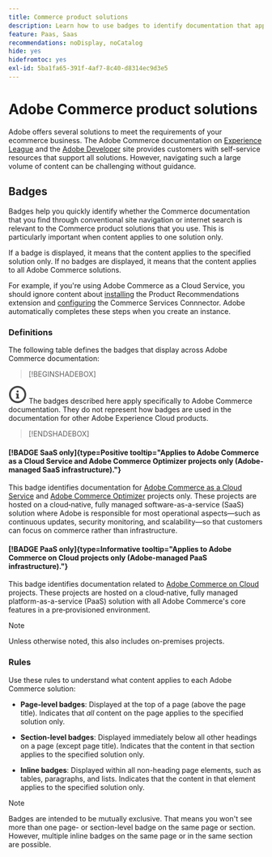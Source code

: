 ```yaml
---
title: Commerce product solutions
description: Learn how to use badges to identify documentation that applies to different Adobe Commerce solutions (SaaS, PaaS, on-premises).
feature: Paas, Saas
recommendations: noDisplay, noCatalog
hide: yes
hidefromtoc: yes
exl-id: 5ba1fa65-391f-4af7-8c40-d8314ec9d3e5
---
```

# Adobe Commerce product solutions

Adobe offers several solutions to meet the requirements of your ecommerce business. The Adobe Commerce documentation on [Experience League](https://experienceleague.adobe.com/en/docs/commerce) and the [Adobe Developer](https://developer.adobe.com/commerce/docs/) site provides customers with self-service resources that support all solutions. However, navigating such a large volume of content can be challenging without guidance.

## Badges

Badges help you quickly identify whether the Commerce documentation that you find through conventional site navigation or internet search is relevant to the Commerce product solutions that you use. This is particularly important when content applies to one solution only.

If a badge is displayed, it means that the content applies to the specified solution only. If no badges are displayed, it means that the content applies to all Adobe Commerce solutions.

For example, if you're using Adobe Commerce as a Cloud Service, you should ignore content about [installing](../product-recommendations/install-configure.md#install-product-recommendations) the Product Recommendations extension and [configuring](../product-recommendations/install-configure.md#configure-product-recommendations) the Commerce Services Connnector. Adobe automatically completes these steps when you create an instance.

### Definitions

The following table defines the badges that display across Adobe Commerce documentation:

>[!BEGINSHADEBOX]

![info](../cloud-service/assets/Smock_InfoOutline_18_N.svg) The badges described here apply specifically to Adobe Commerce documentation. They do not represent how badges are used in the documentation for other Adobe Experience Cloud products.

>[!ENDSHADEBOX]

#### [!BADGE SaaS only]{type=Positive tooltip="Applies to Adobe Commerce as a Cloud Service and Adobe Commerce Optimizer projects only (Adobe-managed SaaS infrastructure)."}

This badge identifies documentation for [Adobe Commerce as a Cloud Service](../cloud-service/overview.md) and [Adobe Commerce Optimizer](../optimizer/overview.md) projects only. These projects are hosted on a cloud‑native, fully managed software-as-a-service (SaaS) solution where Adobe is responsible for most operational aspects—such as continuous updates, security monitoring, and scalability—so that customers can focus on commerce rather than infrastructure.

#### [!BADGE PaaS only]{type=Informative tooltip="Applies to Adobe Commerce on Cloud projects only (Adobe-managed PaaS infrastructure)."}

This badge identifies documentation related to [Adobe Commerce on Cloud](https://experienceleague.adobe.com/en/docs/commerce-on-cloud/user-guide/overview) projects. These projects are hosted on a cloud‑native, fully managed platform-as-a-service (PaaS) solution with all Adobe Commerce's core features in a pre‑provisioned environment.

>[!NOTE]
>
>Unless otherwise noted, this also includes on-premises projects.

### Rules

Use these rules to understand what content applies to each Adobe Commerce solution:

- **Page-level badges**: Displayed at the top of a page (above the page title). Indicates that _all_ content on the page applies to the specified solution only.

- **Section-level badges**: Displayed immediately below all other headings on a page (except page title). Indicates that the content in that section applies to the specified solution only.

- **Inline badges**: Displayed within all non-heading page elements, such as tables, paragraphs, and lists. Indicates that the content in that element applies to the specified solution only.

>[!NOTE]
>
>Badges are intended to be mutually exclusive. That means you won't see more than one page- or section-level badge on the same page or section. However, multiple inline badges on the same page or in the same section are possible.

